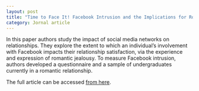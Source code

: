 ```yaml
---
layout: post
title: "Time to Face It! Facebook Intrusion and the Implications for Romantic Jealousy and Relationship Satisfaction"
category: Jornal article
---
```


In this paper authors study the impact of social media networks on relationships.
They explore the extent to which an individual’s involvement with Facebook impacts their relationship satisfaction, via the experience and expression of romantic jealousy.
To measure Facebook intrusion, authors developed a questionnaire and a sample of undergraduates currently in a romantic relationship.
<!--more-->
The full article can be accessed [from here](http://online.liebertpub.com/doi/abs/10.1089/cyber.2010.0318).
